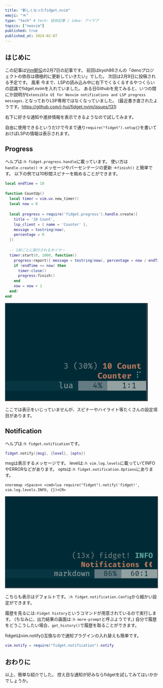 ```yaml
---
title: "新しくなったfidget.nvim"
emoji: "🪅"
type: "tech" # tech: 技術記事 / idea: アイデア
topics: ["neovim"]
published: true
published_at: 2024-02-07
---
```


## はじめに

この記事は[Vim駅伝](https://vim-jp.org/ekiden/)の2月7日の記事です。
前回はkyoh86さんの「denoプロジェクトの依存は積極的に更新していきたい」でした。
次回は2月9日に投稿される予定です。
風車
今まで、LSPの読み込み中に右下でくるくるするやつくらいの認識でfidget.nvimを入れていました。
ある日Githubを見てみると、いつの間にか説明が`Extensible UI for Neovim notifications and LSP progress messages.`となっておりLSP専用ではなくなっていました。
(最近書き直されたようです。https://github.com/j-hui/fidget.nvim/issues/131)

右下に好きな通知や進捗情報を表示できるようなので試してみます。

自由に使用できるというだけで今まで通り`require("fidget").setup{}`を書いておけばLSPの情報は表示されます。

## Progress

ヘルプは`:h fidget.progress.handle`に載っています。
使い方は`handle.create()` → メッセージやパーセンテージの更新 →`finish()` と簡単です。
以下の例では10秒間スピナーを眺めることができます。

```lua
local endTime = 10

function CountUp()
  local timer = vim.uv.new_timer()
  local now = 0

  local progress = require('fidget.progress').handle.create({
    title = '10 Count',
    lsp_client = { name = 'Counter' },
    message = tostring(now),
    percentage = 0
  })

  -- 1秒ごとに実行されるタイマー
  timer:start(0, 1000, function()
    progress:report({ message = tostring(now), percentage = now / endTime * 100 })
    if (endTime <= now) then
      timer:close()
      progress:finish()
    end
    now = now + 1
  end)
end
```

![](/images/fidget/count.png)

ここでは表示をいじっていませんが、スピナーやハイライト等たくさんの設定項目があります。

## Notification

ヘルプは`:h fidget.notification`です。

```lua
fidget.notify({msg}, {level}, {opts})
```

msgは表示するメッセージです。
levelは`:h vim.log.levels`に載っていてINFOやERRORなどがあります。
optsは`:h fidget.notification.Options`にあります。


```vim
nnoremap <Space>n <cmd>lua require("fidget").notify('fidget!', vim.log.levels.INFO, {})<CR>
```

![](/images/fidget/notify.png)

こちらも表示はデフォルトです。`:h fidget.notification.Config`から細かい設定ができます。

履歴を見るには`:Fidget history`というコマンドが用意されているので実行します。
(ちなみに、出力結果の画面は`:h more-prompt`と呼ぶようです。)
自分で履歴をどうこうしたい場合、`get_history()`で履歴を取ることができます。


fidgetはvim.notify()互換なので通知プラグインの入れ替えも簡単です。

```lua
vim.notify = require("fidget.notification").notify
```

## おわりに

以上、簡単な紹介でした。
控え目な通知が好みならfidgetを試してみてはいかかでしょうか。
